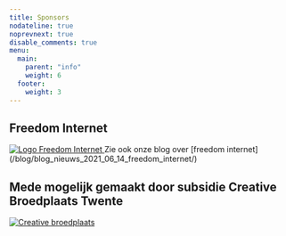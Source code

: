 ```yaml
---
title: Sponsors
nodateline: true
noprevnext: true
disable_comments: true
menu:
  main:
    parent: "info"
    weight: 6
  footer:
    weight: 3
---
```


## Freedom Internet 

 <a href="https://freedomnet.nl/" target="_blank">
  <img alt="Logo Freedom Internet" src="/images/logo_freedom_internet.jpg">
 </a>
 Zie ook onze blog over [freedom internet](/blog/blog_nieuws_2021_06_14_freedom_internet/)

## Mede mogelijk gemaakt door subsidie Creative Broedplaats Twente

 <a href="http://www.creatievebroedplaatsentwente.nl/" target="_blank">
  <img alt="Creative broedplaats" src="/images/Logo-Creatieve-Broedplaatsen-Twente.jpg">
 </a>

